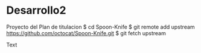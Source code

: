 Desarrollo2
===========

Proyecto del Plan de titulacion
$ cd Spoon-Knife
$ git remote add upstream https://github.com/octocat/Spoon-Knife.git
$ git fetch upstream

Text 